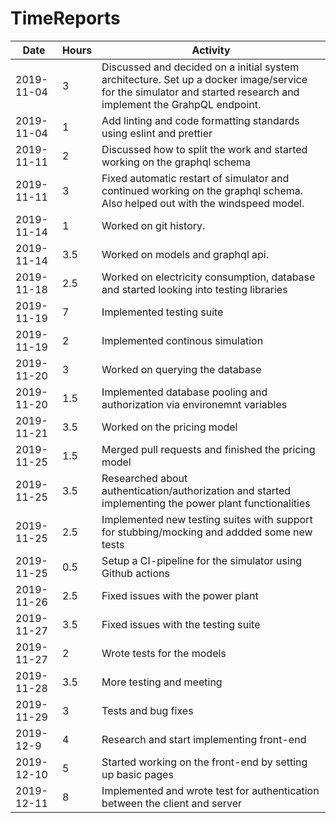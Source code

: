 # TimeReports

| Date       | Hours | Activity                                                                                                                                                         |
| ---------- | ----- | ---------------------------------------------------------------------------------------------------------------------------------------------------------------- |
| 2019-11-04 | 3     | Discussed and decided on a initial system architecture. Set up a docker image/service for the simulator and started research and implement the GrahpQL endpoint. |
| 2019-11-04 | 1     | Add linting and code formatting standards using eslint and prettier                                                                                              |
| 2019-11-11 | 2     | Discussed how to split the work and started working on the graphql schema                                                                                        |
| 2019-11-11 | 3     | Fixed automatic restart of simulator and continued working on the graphql schema. Also helped out with the windspeed model.                                      |
| 2019-11-14 | 1     | Worked on git history.                                                                                                                                           |
| 2019-11-14 | 3.5   | Worked on models and graphql api.                                                                                                                                |
| 2019-11-18 | 2.5   | Worked on electricity consumption, database and started looking into testing libraries                                                                           |
| 2019-11-19 | 7     | Implemented testing suite                                                                                                                                        |
| 2019-11-19 | 2     | Implemented continous simulation                                                                                                                                 |
| 2019-11-20 | 3     | Worked on querying the database                                                                                                                                  |
| 2019-11-20 | 1.5   | Implemented database pooling and authorization via environemnt variables                                                                                         |
| 2019-11-21 | 3.5   | Worked on the pricing model                                                                                                                                      |
| 2019-11-25 | 1.5   | Merged pull requests and finished the pricing model                                                                                                              |
| 2019-11-25 | 3.5   | Researched about authentication/authorization and started implementing the power plant functionalities                                                           |
| 2019-11-25 | 2.5   | Implemented new testing suites with support for stubbing/mocking and addded some new tests                                                                       |
| 2019-11-25 | 0.5   | Setup a CI-pipeline for the simulator using Github actions                                                                                                       |
| 2019-11-26 | 2.5   | Fixed issues with the power plant                                                                                                                                |
| 2019-11-27 | 3.5   | Fixed issues with the testing suite                                                                                                                              |
| 2019-11-27 | 2     | Wrote tests for the models                                                                                                                                       |
| 2019-11-28 | 3.5   | More testing and meeting                                                                                                                                         |
| 2019-11-29 | 3     | Tests and bug fixes                                                                                                                                              |
| 2019-12-9  | 4     | Research and start implementing front-end                                                                                                                        |
| 2019-12-10 | 5     | Started working on the front-end by setting up basic pages                                                                                                       |
| 2019-12-11 | 8     | Implemented and wrote test for authentication between the client and server                                                                                      |
